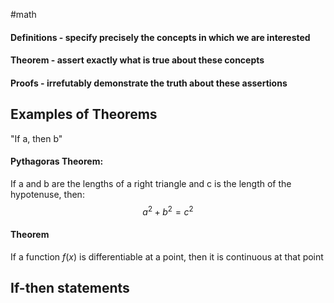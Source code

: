 #math



#### Definitions - specify precisely the concepts in which we are interested


#### Theorem - assert exactly what is true about these concepts


#### Proofs - irrefutably demonstrate the truth about these assertions



## Examples of Theorems

"If a, then b"

#### Pythagoras Theorem:

$\text{If a and b are the lengths of a right triangle and c is the length of the hypotenuse, then:}$
$$
a^2 + b^2 = c^2
$$
#### Theorem

$\text{If a function } f(x) \text{ is differentiable at a point, then it is continuous at that point}$



## If-then statements
